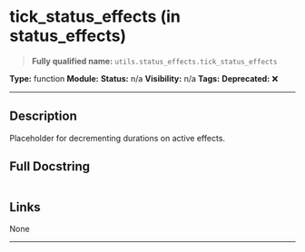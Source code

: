 # tick_status_effects (in status_effects)
> **Fully qualified name:** `utils.status_effects.tick_status_effects`

**Type:** function
**Module:** 
**Status:** n/a
**Visibility:** n/a
**Tags:** 
**Deprecated:** ❌

---

## Description
Placeholder for decrementing durations on active effects.

## Full Docstring
```

```

## Links
None

---
